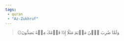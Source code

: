 ```yaml
---
tags: 
 - quran 
 - "Az-Zukhruf"
---
```


> ۞وَلَمَّا ضُرِبَ ٱبۡنُ مَرۡيَمَ مَثَلًا إِذَا قَوۡمُكَ مِنۡهُ يَصِدُّونَ
